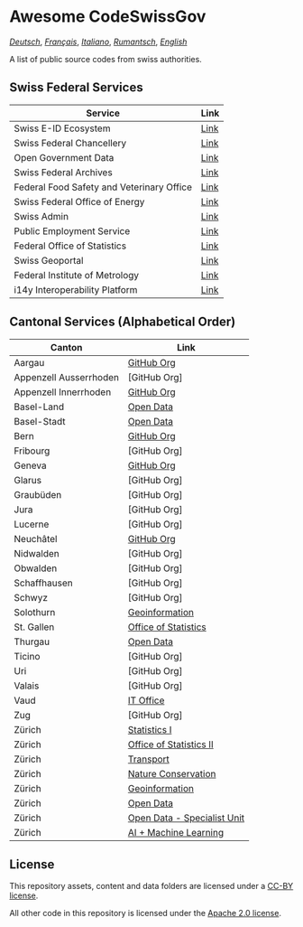 # Awesome CodeSwissGov

_[Deutsch](./README.de.md)_, _[Français](./README.fr.md)_, _[Italiano](./README.it.md)_, _[Rumantsch](./README.rm.md)_, _[English](./README.md)_

A list of public source codes from swiss authorities.

## Swiss Federal Services

<!-- BEGIN FEDERAL LIST -->

|Service|Link|
|-------|----|
Swiss E-ID Ecosystem|[Link](https://github.com/e-id-admin)
Swiss Federal Chancellery|[Link](https://github.com/swiss)
Open Government Data|[Link](https://github.com/ogdch)
Swiss Federal Archives|[Link](https://github.com/SwissFederalArchives)
Federal Food Safety and Veterinary Office|[Link](https://github.com/BLV-OSAV-USAV)
Swiss Federal Office of Energy|[Link](https://github.com/SFOE)
Swiss Admin|[Link](https://github.com/admin-ch)
Public Employment Service|[Link](https://github.com/alv-ch)
Federal Office of Statistics|[Link](https://github.com/BFS-SHS-MSAS)
Swiss Geoportal|[Link](https://github.com/geoadmin)
Federal Institute of Metrology|[Link](https://github.com/metas-ch)
i14y Interoperability Platform|[Link](https://github.com/I14Y-ch)

<!-- END FEDERAL LIST -->

## Cantonal Services (Alphabetical Order)

<!-- BEGIN CANTONAL LIST -->

|Canton|Link|
|------|----|
Aargau|[GitHub Org](https://github.com/kanton-aargau)
Appenzell Ausserrhoden|[GitHub Org]
Appenzell Innerrhoden|[GitHub Org](https://github.com/KTAI-GIS)
Basel-Land|[Open Data](https://github.com/ogd-bl)
Basel-Stadt|[Open Data](https://github.com/opendatabs)
Bern|[GitHub Org](https://github.com/kanton-bern)
Fribourg|[GitHub Org]
Geneva|[GitHub Org](https://github.com/republique-et-canton-de-geneve)
Glarus|[GitHub Org]
Graubüden|[GitHub Org]
Jura|[GitHub Org]
Lucerne|[GitHub Org]
Neuchâtel|[GitHub Org](https://github.com/sitn)
Nidwalden|[GitHub Org]
Obwalden|[GitHub Org]
Schaffhausen|[GitHub Org]
Schwyz|[GitHub Org]
Solothurn|[Geoinformation](https://github.com/sogis)
St. Gallen|[Office of Statistics](https://github.com/statistikSG)
Thurgau|[Open Data](https://github.com/ogdtg)
Ticino|[GitHub Org]
Uri|[GitHub Org]
Valais|[GitHub Org]
Vaud|[IT Office](https://github.com/dsi-vd)
Zug|[GitHub Org]
Zürich|[Statistics I](https://github.com/statistikstadtzuerich)
Zürich|[Office of Statistics II](https://github.com/statistikZH)
Zürich|[Transport](https://github.com/VerkehrsbetriebeZuerich)
Zürich|[Nature Conservation](https://github.com/FNSKtZH)
Zürich|[Geoinformation](https://github.com/gisktzh)
Zürich|[Open Data](https://github.com/opendatazurich)
Zürich|[Open Data - Specialist Unit](https://github.com/openZH)
Zürich|[AI + Machine Learning](https://github.com/machinelearningZH)

<!-- END CANTONAL LIST -->

## License 

This repository assets, content and data folders are licensed under a [CC-BY license](./LICENSE). 

All other code in this repository is licensed under the [Apache 2.0 license](./LICENSE-CODE).